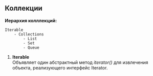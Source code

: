 ## Коллекции

__Иерархия колллекций:__

    Iterable
        - Collections
            - List
            - Set
            - Queue
        
1. __**Iterable**__  
Объявляет один абстрактный метод _iterator()_ для извлечения объекта, реализующего интерфейс Iterator.


